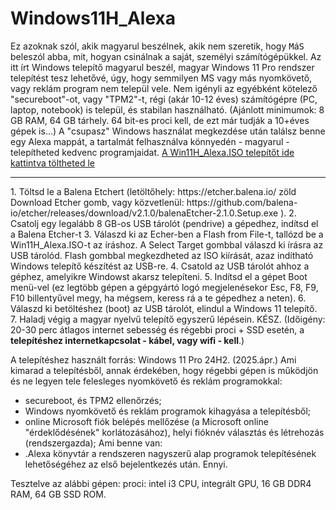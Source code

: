 # Windows11H_Alexa

Ez azoknak szól, akik magyarul beszélnek, akik nem szeretik, hogy <tt>M</tt>á<tt>S</tt> beleszól abba, mit, hogyan csinálnak a saját, személyi számítógépükkel.
Az itt írt Windows telepítő magyarul beszél, magyar Windows 11 Pro rendszer telepítést tesz lehetővé, úgy, hogy semmilyen MS vagy más nyomkövető, vagy reklám program nem települ vele. 
Nem igényli az egyébként kötelező "secureboot"-ot, vagy "TPM2"-t, régi (akár 10-12 éves) számítógépre (PC, laptop, notebook) is települ, és stabilan használható. (Ajánlott minimumok: 8 GB RAM, 64 GB tárhely. 64 bit-es proci kell, de ezt már tudják a 10+éves gépek is...)
A "csupasz" Windows használat megkezdése után találsz benne egy Alexa mappát, a tartalmát felhasználva könnyedén - magyarul - telepítheted kedvenc programjaidat.
<a href="https://drive.google.com/drive/folders/1PjNjLoUtQdGAW1A2i_0EOtZBQQqCw1Ox?usp=sharing">A Win11H_Alexa.ISO telepítőt ide kattintva töltheted le</a>

<hr>
1. Töltsd le a Balena Etchert (letöltőhely: https://etcher.balena.io/ zöld Download Etcher gomb, vagy közvetlenül: https://github.com/balena-io/etcher/releases/download/v2.1.0/balenaEtcher-2.1.0.Setup.exe ).
2. Csatolj egy legalább 8 GB-os USB tárolót (pendrive) a gépedhez, indítsd el a Balena Etcher-t
3. Válaszd ki az Echer-ben a Flash from File-t, tallózd be a Win11H_Alexa.ISO-t az íráshoz. A Select Target gombbal válaszd ki írásra az USB tárolód. Flash gombbal megkezdheted az ISO kiírását, azaz indítható Windows telepítő készítést az USB-re.
4. Csatold az USB tárolót ahhoz a géphez, amelyikre Windowst akarsz telepíteni.
5. Indítsd el a gépet Boot menü-vel (ez legtöbb gépen a gépgyártó logó megjelenésekor Esc, F8, F9, F10 billentyűvel megy, ha mégsem, keress rá a te gépedhez a neten).
6. Válaszd ki betöltéshez (boot) az USB tárolót, elindul a Windows 11 telepítő.
7. Haladj végig a magyar nyelvű telepítő egyszerű lépésein. KÉSZ. (Időigény: 20-30 perc átlagos internet sebesség és régebbi proci + SSD esetén,  a <b>telepítéshez internetkapcsolat - kábel, vagy wifi - kell</b>.)

A telepítéshez használt forrás: Windows 11 Pro 24H2. (2025.ápr.)
Ami kimarad a telepítésből, annak érdekében, hogy régebbi gépen is működjön és ne legyen tele felesleges nyomkövető és reklám programokkal: 
- secureboot, és TPM2 ellenőrzés;
- Windows nyomkövető és reklám programok kihagyása a telepítésből;
- online Microsoft fiók belépés mellőzése (a Microsoft online "érdeklődésének" korlátozásához), helyi fióknév választás és létrehozás (rendszergazda);
Ami benne van:
- .Alexa könyvtár a rendszeren nagyszerű alap programok telepítésének lehetőségéhez az első bejelentkezés után.
Ennyi.

Tesztelve az alábbi gépen: proci: intel i3 CPU, integrált GPU, 16 GB DDR4 RAM, 64 GB SSD ROM.
